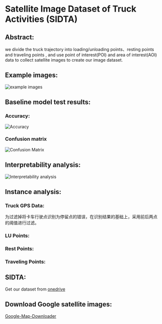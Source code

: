 # Satellite Image Dataset of Truck Activities (SIDTA)
## Abstract:
we divide the truck trajectory into loading/unloading points、resting points and traveling points , and use point of interest(POI) and area of interest(AOI) data to collect satellite images to create our image dataset.
## Example images:
![example images](https://github.com/hujian123-123/TTSID/tree/main/img/example%20img.png)
## Baseline model test results:
### Accuracy:
![Accuracy](https://github.com/hujian123-123/TTSID/tree/main/img/baseline%20models%20result.png)
### Confusion matrix
![Confusion Matrix](https://github.com/hujian123-123/TTSID/tree/main/img/confusion%20matrix.png)
## Interpretability analysis:
![Interpretability analysis](https://github.com/hujian123-123/TTSID/tree/main/img/Interpretability%20analysis.png)
## Instance analysis:
### Truck GPS Data:
为过滤掉将卡车行驶点识别为停留点的错误，在识别结果的基础上，采用前后两点的阈值进行过滤。
### LU Points:
### Rest Points:
### Traveling Points:
## SIDTA:
Get our dataset from [onedrive]()

## Download Google satellite images:
[Google-Map-Downloader](https://github.com/zhengjie9510/google-map-downloader)



